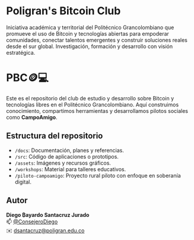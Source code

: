 # Poligran's Bitcoin Club
Iniciativa académica y territorial del Politécnico Grancolombiano 
que promueve el uso de Bitcoin y tecnologías abiertas para empoderar comunidades, 
conectar talentos emergentes y construir soluciones reales desde el sur global. 
Investigación, formación y desarrollo con visión estratégica.

# PBC🪙💻
Este es el repositorio del club de estudio y desarrollo sobre Bitcoin y 
tecnologías libres en el Politécnico Grancolombiano. Aquí construimos conocimiento, 
compartimos herramientas y desarrollamos pilotos sociales como **CampoAmigo**.

## Estructura del repositorio

- `/docs`: Documentación, planes y referencias.
- `/src`: Código de aplicaciones o prototipos.
- `/assets`: Imágenes y recursos gráficos.
- `/workshops`: Material para talleres educativos.
- `/piloto-campoamigo`: Proyecto rural piloto con enfoque en soberanía digital.

## Autor
**Diego ₿ayardo Santacruz Jurado**  
📫 [@ConsejeroDiego](https://x.com/ConsejeroDiego)  
✉️ dsantacruz@poligran.edu.co

